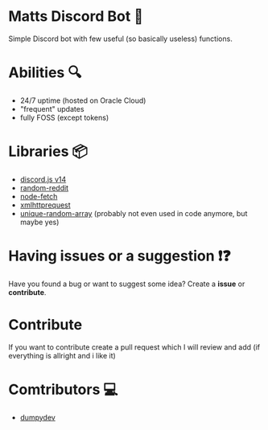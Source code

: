 # Matts Discord Bot 🤖
Simple Discord bot with few useful (so basically useless) functions.

# Abilities 🔍
- 24/7 uptime (hosted on Oracle Cloud)
- "frequent" updates
- fully FOSS (except tokens)

# Libraries 📦
- [discord.js v14](https://discord.js.org/#/)
- [random-reddit](https://www.npmjs.com/package/random-reddit)
- [node-fetch](https://www.npmjs.com/package/node-fetch)
- [xmlhttprequest](https://www.npmjs.com/package/xmlhttprequest)
- [unique-random-array](https://www.npmjs.com/package/unique-random-array) (probably not even used in code anymore, but maybe yes)

# Having issues or a suggestion ❗❓
Have you found a bug or want to suggest some idea? Create a **issue** or **contribute**.

# Contribute
If you want to contribute create a pull request which I will review and add (if everything is allright and i like it)

# Comtributors 💻
- [dumpydev](https://github.com/dumpydev/)

